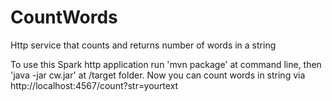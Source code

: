 # CountWords
Http service that counts and returns number of words in a string

To use this Spark http application run 'mvn package' at command line, then 'java -jar cw.jar' at /target folder. Now you can count words in string via http://localhost:4567/count?str=yourtext
